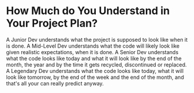 # How Much do You Understand in Your Project Plan?

A Junior Dev understands what the project is supposed to look like when it is
done.  A Mid-Level Dev understands what the code will likely look like given
realistic expectations, when it is done.  A Senior Dev understands what the
code looks like today and what it will look like by the end of the month, the
year and by the time it gets recycled, discontinued or replaced.  A Legendary
Dev understands what the code looks like today, what it will look like
tomorrow, by the end of the week and the end of the month, and that's all your
can really predict anyway.
